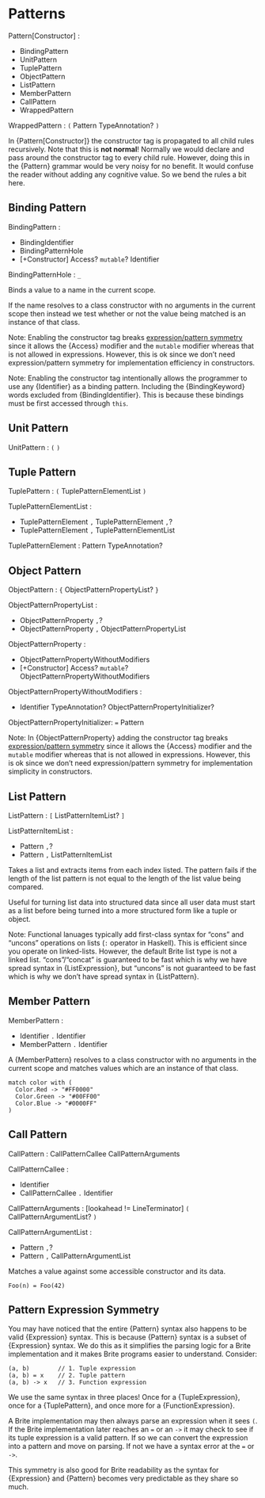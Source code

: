 # Patterns

Pattern[Constructor] :
  - BindingPattern
  - UnitPattern
  - TuplePattern
  - ObjectPattern
  - ListPattern
  - MemberPattern
  - CallPattern
  - WrappedPattern

WrappedPattern : `(` Pattern TypeAnnotation? `)`

In {Pattern[Constructor]} the constructor tag is propagated to all child rules recursively. Note that this is **not normal**! Normally we would declare and pass around the constructor tag to every child rule. However, doing this in the {Pattern} grammar would be very noisy for no benefit. It would confuse the reader without adding any cognitive value. So we bend the rules a bit here.

## Binding Pattern

BindingPattern :
  - BindingIdentifier
  - BindingPatternHole
  - [+Constructor] Access? `mutable`? Identifier

BindingPatternHole : `_`

Binds a value to a name in the current scope.

If the name resolves to a class constructor with no arguments in the current scope then instead we test whether or not the value being matched is an instance of that class.

Note: Enabling the constructor tag breaks [expression/pattern symmetry](#sec-Pattern-Expression-Symmetry) since it allows the {Access} modifier and the `mutable` modifier whereas that is not allowed in expressions. However, this is ok since we don’t need expression/pattern symmetry for implementation efficiency in constructors.

Note: Enabling the constructor tag intentionally allows the programmer to use any {Identifier} as a binding pattern. Including the {BindingKeyword} words excluded from {BindingIdentifier}. This is because these bindings must be first accessed through `this`.

## Unit Pattern

UnitPattern : `(` `)`

## Tuple Pattern

TuplePattern : `(` TuplePatternElementList `)`

TuplePatternElementList :
  - TuplePatternElement `,` TuplePatternElement `,`?
  - TuplePatternElement `,` TuplePatternElementList

TuplePatternElement : Pattern TypeAnnotation?

## Object Pattern

ObjectPattern : `{` ObjectPatternPropertyList? `}`

ObjectPatternPropertyList :
  - ObjectPatternProperty `,`?
  - ObjectPatternProperty `,` ObjectPatternPropertyList

ObjectPatternProperty :
  - ObjectPatternPropertyWithoutModifiers
  - [+Constructor] Access? `mutable`? ObjectPatternPropertyWithoutModifiers

ObjectPatternPropertyWithoutModifiers :
  - Identifier TypeAnnotation? ObjectPatternPropertyInitializer?

ObjectPatternPropertyInitializer: `=` Pattern

Note: In {ObjectPatternProperty} adding the constructor tag breaks [expression/pattern symmetry](#sec-Pattern-Expression-Symmetry) since it allows the {Access} modifier and the `mutable` modifier whereas that is not allowed in expressions. However, this is ok since we don’t need expression/pattern symmetry for implementation simplicity in constructors.

## List Pattern

ListPattern : `[` ListPatternItemList? `]`

ListPatternItemList :
  - Pattern `,`?
  - Pattern `,` ListPatternItemList

Takes a list and extracts items from each index listed. The pattern fails if the length of the list pattern is not equal to the length of the list value being compared.

Useful for turning list data into structured data since all user data must start as a list before being turned into a more structured form like a tuple or object.

Note: Functional lanuages typically add first-class syntax for “cons” and “uncons” operations on lists (`:` operator in Haskell). This is efficient since you operate on linked-lists. However, the default Brite list type is not a linked list. “cons”/“concat” is guaranteed to be fast which is why we have spread syntax in {ListExpression}, but “uncons” is not guaranteed to be fast which is why we don’t have spread syntax in {ListPattern}.

## Member Pattern

MemberPattern :
  - Identifier `.` Identifier
  - MemberPattern `.` Identifier

A {MemberPattern} resolves to a class constructor with no arguments in the current scope and matches values which are an instance of that class.

```ite example
match color with (
  Color.Red -> "#FF0000"
  Color.Green -> "#00FF00"
  Color.Blue -> "#0000FF"
)
```

## Call Pattern

CallPattern : CallPatternCallee CallPatternArguments

CallPatternCallee :
  - Identifier
  - CallPatternCallee `.` Identifier

CallPatternArguments : [lookahead != LineTerminator] `(` CallPatternArgumentList? `)`

CallPatternArgumentList :
  - Pattern `,`?
  - Pattern `,` CallPatternArgumentList

Matches a value against some accessible constructor and its data.

```ite example
Foo(n) = Foo(42)
```

## Pattern Expression Symmetry

You may have noticed that the entire {Pattern} syntax also happens to be valid {Expression} syntax. This is because {Pattern} syntax is a subset of {Expression} syntax. We do this as it simplifies the parsing logic for a Brite implementation and it makes Brite programs easier to understand. Consider:

```ite example
(a, b)        // 1. Tuple expression
(a, b) = x    // 2. Tuple pattern
(a, b) -> x   // 3. Function expression
```

We use the same syntax in three places! Once for a {TupleExpression}, once for a {TuplePattern}, and once more for a {FunctionExpression}.

A Brite implementation may then always parse an expression when it sees `(`. If the Brite implementation later reaches an `=` or an `->` it may check to see if its tuple expression is a valid pattern. If so we can convert the expression into a pattern and move on parsing. If not we have a syntax error at the `=` or `->`.

This symmetry is also good for Brite readability as the syntax for {Expression} and {Pattern} becomes very predictable as they share so much.
